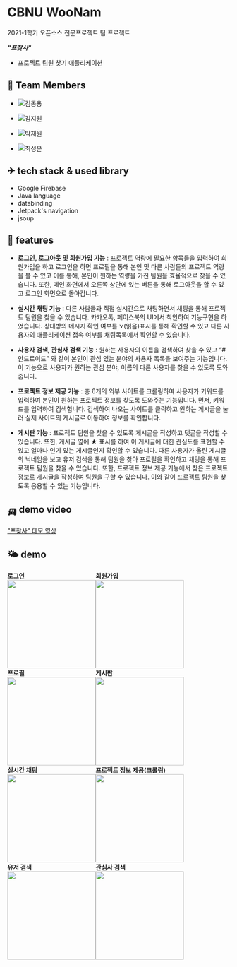 # CBNU WooNam

2021-1학기 오픈소스 전문프로젝트 팀 프로젝트

<b><i>"프찾사"</i></b><br>
- 프로젝트 팀원 찾기 애플리케이션


## 🙏 Team Members
* ![김동용](https://img.shields.io/badge/충북대학교_소프트웨어학과-김동용-blue)

* ![김지원](https://img.shields.io/badge/충북대학교_소프트웨어학과-김지원-yellow)

* ![박재원](https://img.shields.io/badge/충북대학교_소프트웨어학과-박재원-green)

* ![최성운](https://img.shields.io/badge/충북대학교_소프트웨어학과-최성운-red)


## ✈ tech stack & used library

- Google Firebase
- Java language
- databinding
- Jetpack's navigation
- jsoup



## 🏁 features
- <b>로그인, 로그아웃 및 회원가입 기능</b> : 프로젝트 역량에 필요한 항목들을 입력하여 회원가입을 하고 로그인을 하면 프로필을 통해 본인 및 다른 사람들의 프로젝트 역량을 볼 수 있고 이를 통해, 본인이 원하는 역량을 가진 팀원을 효율적으로 찾을 수 있습니다. 또한, 메인 화면에서 오른쪽 상단에 있는 버튼을 통해 로그아웃을 할 수 있고 로그인 화면으로 돌아갑니다.

- <b>실시간 채팅 기능</b> : 다른 사람들과 직접 실시간으로 채팅하면서 채팅을 통해 프로젝트 팀원을 찾을 수 있습니다. 카카오톡, 페이스북의 UI에서 착안하여 기능구현을 하였습니다. 상대방의 메시지 확인 여부를 ⋎(읽음)표시를 통해 확인할 수 있고 다른 사용자의 애플리케이션 접속 여부를 채팅목록에서 확인할 수 있습니다.

- <b>사용자 검색, 관심사 검색 기능</b> : 원하는 사용자의 이름을 검색하여 찾을 수 있고 “#안드로이드” 와 같이 본인이 관심 있는 분야의 사용자 목록을 보여주는 기능입니다. 이 기능으로 사용자가 원하는 관심 분야, 이름의 다른 사용자를 찾을 수 있도록 도와줍니다.

- <b>프로젝트 정보 제공 기능</b> : 총 6개의 외부 사이트를 크롤링하여 사용자가 키워드를 입력하여 본인이 원하는 프로젝트 정보를 찾도록 도와주는 기능입니다. 먼저, 키워드를 입력하여 검색합니다. 검색하여 나오는 사이트를 클릭하고 원하는 게시글을 눌러 실제 사이트의 게시글로 이동하여 정보를 확인합니다.

- <b>게시판 기능</b> : 프로젝트 팀원을 찾을 수 있도록 게시글을 작성하고 댓글을 작성할 수 있습니다. 또한, 게시글 옆에 ★ 표시를 하여 이 게시글에 대한 관심도를 표현할 수 있고 얼마나 인기 있는 게시글인지 확인할 수 있습니다. 다른 사용자가 올린 게시글의 닉네임을 보고 유저 검색을 통해 팀원을 찾아 프로필을 확인하고 채팅을 통해 프로젝트 팀원을 찾을 수 있습니다. 또한, 프로젝트 정보 제공 기능에서 찾은 프로젝트 정보로 게시글을 작성하여 팀원을 구할 수 있습니다. 이와 같이 프로젝트 팀원을 찾도록 응용할 수 있는 기능입니다.


## 🛺 demo video
["프찾사" 데모 영상](https://www.youtube.com/watch?v=JHwgMe92PHo&t=19s)


## 🌤 demo
<div style="float:left">
<p style="margin:0"><b>로그인</b></p>
<img src="https://user-images.githubusercontent.com/62797441/123091991-f3617280-d464-11eb-9c38-3ccaf3dee4b0.gif" width="200" />
</div>

<div style="float:left">
<p style="margin:0"><b>회원가입</b></p>
<img src="https://user-images.githubusercontent.com/62797441/123092317-5226ec00-d465-11eb-92a7-7ce13f36cf97.gif" width="200" />
</div><br>

<div style="float:left">
<p style="margin:0"><b>프로필</b></p>
<img src="https://user-images.githubusercontent.com/62797441/123093432-a67e9b80-d466-11eb-9ea7-5f64159a57d7.gif" width="200" />
</div>

<div style="float:left">
<p style="margin:0"><b>게시판</b></p>
<img src="https://user-images.githubusercontent.com/62797441/123093558-cdd56880-d466-11eb-9246-46df0464e445.gif" width="200" />
</div><br>

<div style="float:left">
<p style="margin:0"><b>실시간 채팅</b></p>
<img src="https://user-images.githubusercontent.com/62797441/123093634-e2b1fc00-d466-11eb-9be1-8221669cdd6c.gif" width="200" />
</div>

<div style="float:left">
<p style="margin:0"><b>프로젝트 정보 제공(크롤링)</b></p>
<img src="https://user-images.githubusercontent.com/62797441/123093820-18ef7b80-d467-11eb-85ba-241ca8bf20f5.gif" width="200" />
</div><br>

<div style="float:left">
<p style="margin:0"><b>유저 검색</b></p>
<img src="https://user-images.githubusercontent.com/62797441/123093716-f65d6280-d466-11eb-9167-03b14eea79cb.gif" width="200" />
</div>

<div style="float:left">
<p style="margin:0"><b>관심사 검색</b></p>
<img src="https://user-images.githubusercontent.com/62797441/123093752-01b08e00-d467-11eb-8123-3ffb4d0e5593.gif" width="200" />
</div><br>